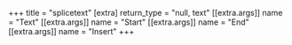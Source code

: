 +++
title = "splicetext"
[extra]
return_type = "null, text"
[[extra.args]]
name = "Text"
[[extra.args]]
name = "Start"
[[extra.args]]
name = "End"
[[extra.args]]
name = "Insert"
+++